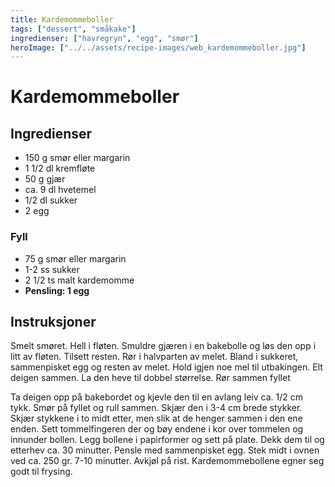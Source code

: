 ```yaml
---
title: Kardemommeboller
tags: ["dessert", "småkake"]
ingredienser: ["havregryn", "egg", "smør"]
heroImage: ["../../assets/recipe-images/web_kardemommeboller.jpg"]
---
```


# Kardemommeboller

## Ingredienser

- 150 g smør eller margarin
- 1 1/2 dl kremfløte
- 50 g gjær
- ca. 9 dl hvetemel
- 1/2 dl sukker
- 2 egg

### Fyll

- 75 g smør eller margarin
- 1-2 ss sukker
- 2 1/2 ts malt kardemomme
- **Pensling: 1 egg**

## Instruksjoner

Smelt smøret. Hell i fløten. Smuldre gjæren i en bakebolle og løs den opp i litt av fløten. Tilsett resten. Rør i halvparten av melet. Bland i sukkeret, sammenpisket egg og resten av melet. Hold igjen noe mel til utbakingen. Elt deigen sammen. La den heve til dobbel størrelse. Rør sammen fyllet

Ta deigen opp på bakebordet og kjevle den til en avlang leiv ca. 1/2 cm tykk. Smør på fyllet og rull sammen. Skjær den i 3-4 cm brede stykker. Skjær stykkene i to midt etter, men slik at de henger sammen i den ene enden. Sett tommelfingeren der og bøy endene i kor over tommelen og innunder bollen. Legg bollene i papirformer og sett på plate. Dekk dem til og etterhev ca. 30 minutter. Pensle med sammenpisket egg. Stek midt i ovnen ved ca. 250 gr. 7-10 minutter. Avkjøl på rist. Kardemommebollene egner seg godt til frysing.
